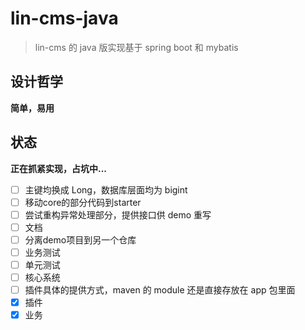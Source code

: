 # lin-cms-java

> lin-cms 的 java 版实现基于 spring boot 和 mybatis

## 设计哲学

**简单，易用**

## 状态

**正在抓紧实现，占坑中...**

- [ ] 主键均换成 Long，数据库层面均为 bigint
- [ ] 移动core的部分代码到starter
- [ ] 尝试重构异常处理部分，提供接口供 demo 重写
- [ ] 文档
- [ ] 分离demo项目到另一个仓库
- [ ] 业务测试
- [ ] 单元测试
- [ ] 核心系统
- [ ] 插件具体的提供方式，maven 的 module 还是直接存放在 app 包里面
- [x] 插件
- [x] 业务
